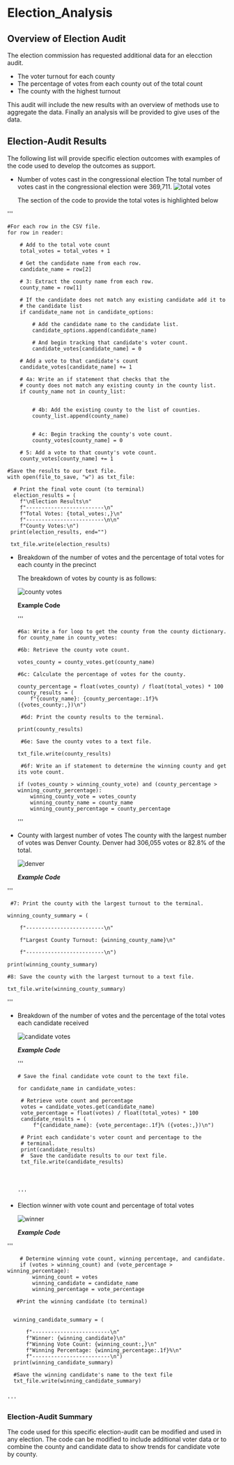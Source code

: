 # Election_Analysis

## Overview of Election Audit
The election commission has requested additional data for an elecction audit.

  *  The voter turnout for each county
  *  The percentage of votes from each county out of the total count
  *  The county with the highest turnout

This audit will include the new results with an overview of methods use to aggregate the data.  Finally
an analysis will be provided to give uses of the data.

## Election-Audit Results

The following list will provide specific election outcomes with examples of the code used to develop the outcomes
as support.

  * Number of votes cast in the congressional election
    The total number of votes cast in the congressional election were 369,711.
    ![total votes](https://user-images.githubusercontent.com/100876517/162644290-bd33feab-edf6-479e-8bb7-a4f584635778.png)
    
    The section of the code to provide the total votes is highlighted below
    
   '''
   
    #For each row in the CSV file.
    for row in reader:

        # Add to the total vote count
        total_votes = total_votes + 1

        # Get the candidate name from each row.
        candidate_name = row[2]

        # 3: Extract the county name from each row.
        county_name = row[1]

        # If the candidate does not match any existing candidate add it to
        # the candidate list
        if candidate_name not in candidate_options:

            # Add the candidate name to the candidate list.
            candidate_options.append(candidate_name)

            # And begin tracking that candidate's voter count.
            candidate_votes[candidate_name] = 0

        # Add a vote to that candidate's count
        candidate_votes[candidate_name] += 1

        # 4a: Write an if statement that checks that the
        # county does not match any existing county in the county list.
        if county_name not in county_list:


            # 4b: Add the existing county to the list of counties.
            county_list.append(county_name)


            # 4c: Begin tracking the county's vote count.
            county_votes[county_name] = 0

        # 5: Add a vote to that county's vote count.
        county_votes[county_name] += 1
        
    #Save the results to our text file.
    with open(file_to_save, "w") as txt_file:

      # Print the final vote count (to terminal)
      election_results = (
        f"\nElection Results\n"
        f"-------------------------\n"
        f"Total Votes: {total_votes:,}\n"
        f"-------------------------\n\n"
        f"County Votes:\n")
     print(election_results, end="")

     txt_file.write(election_results)
 
  
  * Breakdown of the number of votes and the percentage of total votes for each county in the precinct
  
    The breakdown of votes by county is as follows:
    
    ![county votes](https://user-images.githubusercontent.com/100876517/162644299-6375faf7-d679-4509-b588-95bc15679854.png)
    
    **Example Code**
    
    '''
    
        #6a: Write a for loop to get the county from the county dictionary.
        for county_name in county_votes:

        #6b: Retrieve the county vote count.
        
        votes_county = county_votes.get(county_name)

        #6c: Calculate the percentage of votes for the county.
        
        county_percentage = float(votes_county) / float(total_votes) * 100
        county_results = (
            f"{county_name}: {county_percentage:.1f}% ({votes_county:,})\n")

         #6d: Print the county results to the terminal.
         
        print(county_results)

         #6e: Save the county votes to a text file.
         
        txt_file.write(county_results)

         #6f: Write an if statement to determine the winning county and get its vote count.
         
        if (votes_county > winning_county_vote) and (county_percentage > winning_county_percentage):
            winning_county_vote = votes_county
            winning_county_name = county_name
            winning_county_percentage = county_percentage

    '''
         
  * County with largest number of votes
    The county with the largest number of votes was Denver County.  Denver had 306,055 votes or 82.8% of the total.
    
      
    ![denver](https://user-images.githubusercontent.com/100876517/162644303-a570ab6b-c627-40f3-9070-e27a075bb0c1.png)
    
    ***Example Code***
    
    
 '''
   
       
     #7: Print the county with the largest turnout to the terminal.
     
    winning_county_summary = (
    
        f"-------------------------\n"
        
        f"Largest County Turnout: {winning_county_name}\n"
        
        f"-------------------------\n")
        
    print(winning_county_summary)

    #8: Save the county with the largest turnout to a text file.
    
    txt_file.write(winning_county_summary)
    
  '''  
      
  * Breakdown of the number of votes and the percentage of the total votes each candidate received
  
    ![candidate votes](https://user-images.githubusercontent.com/100876517/162644308-144c341d-571e-4333-b789-896c02328181.png)
    
    ***Example Code***
    
      '''
      
      
        # Save the final candidate vote count to the text file.
        
        for candidate_name in candidate_votes:

         # Retrieve vote count and percentage
         votes = candidate_votes.get(candidate_name)
         vote_percentage = float(votes) / float(total_votes) * 100
         candidate_results = (
             f"{candidate_name}: {vote_percentage:.1f}% ({votes:,})\n")

         # Print each candidate's voter count and percentage to the
         # terminal.
         print(candidate_results)
         #  Save the candidate results to our text file.
         txt_file.write(candidate_results)  
     
     
     
     
        '''
    
    
         
  * Election winner with vote count and percentage of total votes
  
    ![winner](https://user-images.githubusercontent.com/100876517/162644310-dcf3f169-22f2-49be-abcb-995da01ae276.png)
    
    ***Example Code***
    
   '''
    
        # Determine winning vote count, winning percentage, and candidate.
        if (votes > winning_count) and (vote_percentage > winning_percentage):
            winning_count = votes
            winning_candidate = candidate_name
            winning_percentage = vote_percentage

       #Print the winning candidate (to terminal)
    
    
      winning_candidate_summary = (
    
          f"-------------------------\n"
          f"Winner: {winning_candidate}\n"
          f"Winning Vote Count: {winning_count:,}\n"
          f"Winning Percentage: {winning_percentage:.1f}%\n"
          f"-------------------------\n")
      print(winning_candidate_summary)

      #Save the winning candidate's name to the text file
      txt_file.write(winning_candidate_summary)
    
    
    '''


 
### Election-Audit Summary

The code used for this specific election-audit can be modified and used in any election.  The code can be modified to include additional voter data or to combine the county and candidate data to show trends for candidate vote by county. 
